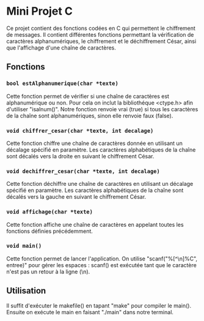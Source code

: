 # Mini Projet C

Ce projet contient des fonctions codées en C qui permettent le chiffrement de messages.
Il contient différentes fonctions permettant la vérification de caractères alphanumériques, le chiffrement et le déchiffrement César, ainsi que l'affichage d'une chaîne de caractères.

## Fonctions

### `bool estAlphanumerique(char *texte)`

Cette fonction permet de vérifier si une chaîne de caractères est alphanumérique ou non. Pour cela on inclut la bibliothéque <ctype.h> afin d'utiliser "isalnum()".
Notre fonction renvoie vrai (true) si tous les caractères de la chaîne sont alphanumériques, sinon elle renvoie faux (false).

### `void chiffrer_cesar(char *texte, int decalage)`

Cette fonction chiffre une chaîne de caractères donnée en utilisant un décalage spécifié en paramètre.
Les caractères alphabétiques de la chaîne sont décalés vers la droite en suivant le chiffrement César. 

### `void dechiffrer_cesar(char *texte, int decalage)`

Cette fonction déchiffre une chaîne de caractères en utilisant un décalage spécifié en paramètre.
Les caractères alphabétiques de la chaîne sont décalés vers la gauche en suivant le chiffrement César.

### `void affichage(char *texte)`

Cette fonction affiche une chaîne de caractères en appelant toutes les fonctions définies précédemment.

### `void main()`

Cette fonction permet de lancer l'application. On utilise "scanf("%[^\n]%C", entree)" pour gérer les espaces : scanf() est exécutée tant que le caractère n'est pas un retour à la ligne (\n). 

## Utilisation

Il suffit d'exécuter le makefile() en tapant "make" pour compiler le main(). Ensuite on exécute le main en faisant "./main" dans notre terminal.
